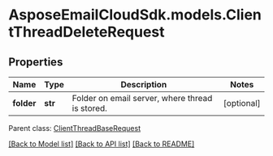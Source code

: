 # AsposeEmailCloudSdk.models.ClientThreadDeleteRequest
## Properties
Name | Type | Description | Notes
------------ | ------------- | ------------- | -------------
**folder** | **str** | Folder on email server, where thread is stored.              | [optional] 

 Parent class: [ClientThreadBaseRequest](ClientThreadBaseRequest.md)

[[Back to Model list]](README.md#documentation-for-models) [[Back to API list]](README.md#documentation-for-api-endpoints) [[Back to README]](README.md)


